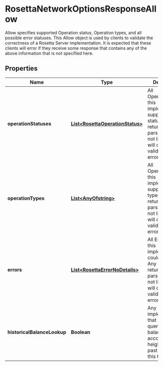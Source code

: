 

# RosettaNetworkOptionsResponseAllow

Allow specifies supported Operation status, Operation types, and all possible error statuses. This Allow object is used by clients to validate the correctness of a Rosetta Server implementation. It is expected that these clients will error if they receive some response that contains any of the above information that is not specified here.

## Properties

Name | Type | Description | Notes
------------ | ------------- | ------------- | -------------
**operationStatuses** | [**List&lt;RosettaOperationStatus&gt;**](RosettaOperationStatus.md) | All Operation.Status this implementation supports. Any status that is returned during parsing that is not listed here will cause client validation to error. | 
**operationTypes** | [**List&lt;AnyOfstring&gt;**](AnyOfstring.md) | All Operation.Type this implementation supports. Any type that is returned during parsing that is not listed here will cause client validation to error. | 
**errors** | [**List&lt;RosettaErrorNoDetails&gt;**](RosettaErrorNoDetails.md) | All Errors that this implementation could return. Any error that is returned during parsing that is not listed here will cause client validation to error. | 
**historicalBalanceLookup** | **Boolean** | Any Rosetta implementation that supports querying the balance of an account at any height in the past should set this to true. | 



